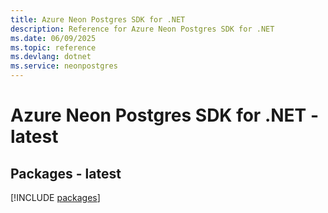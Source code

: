 ```yaml
---
title: Azure Neon Postgres SDK for .NET
description: Reference for Azure Neon Postgres SDK for .NET
ms.date: 06/09/2025
ms.topic: reference
ms.devlang: dotnet
ms.service: neonpostgres
---
```

# Azure Neon Postgres SDK for .NET - latest
## Packages - latest
[!INCLUDE [packages](neon-postgres-index.md)]